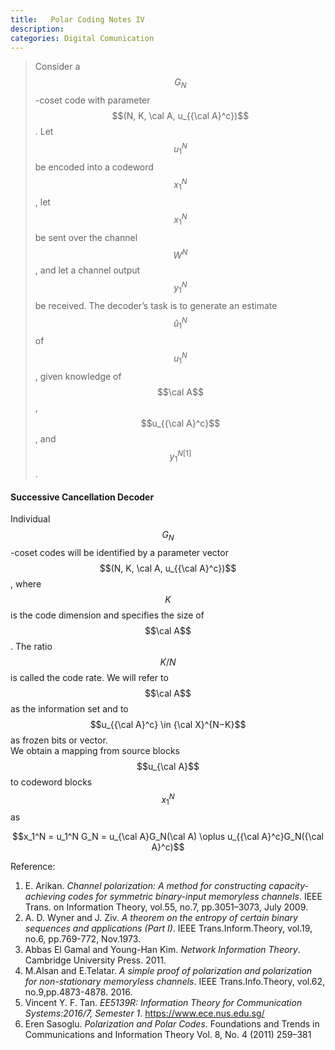 ```yaml
---
title:   Polar Coding Notes IV
description: 
categories: Digital Comunication
---
```


>  Consider a $$G_N$$-coset code with parameter $$(N, K, \cal A, u_{{\cal A}^c})$$. Let $$u_1^N$$ be encoded into a codeword $$x_1^N$$, let $$x_1^N$$ be sent over the channel $$W^N$$, and let a channel output $$y_1^N$$ be received. The decoder’s task is to generate an estimate $$\hat u_1^N$$ of $$u_1^N$$, given knowledge of $$\cal A$$, $$u_{{\cal A}^c}$$, and $$y_1^N^[1]$$.  
#### **Successive Cancellation Decoder**    
Individual $$G_N$$-coset codes will be identified by a parameter vector $$(N, K, \cal A, u_{{\cal A}^c})$$, where $$K$$ is the code dimension and specifies the size of $$\cal A$$. The ratio $$K/N$$ is called the code rate. We will refer to $$\cal A$$ as the information set and to $$u_{{\cal A}^c} \in {\cal X}^{N−K}$$ as frozen bits or vector.  
We obtain a mapping from source blocks $$u_{\cal A}$$ to codeword blocks $$x_1^N$$ as  
<center>$$x_1^N = u_1^N G_N = u_{\cal A}G_N(\cal A) \oplus u_{{\cal A}^c}G_N({\cal A}^c)$$</center>  


Reference:  
1. E. Arikan. *Channel polarization: A method for constructing capacity-achieving codes for symmetric binary-input memoryless channels*. IEEE Trans. on Information Theory, vol.55, no.7, pp.3051–3073, July 2009.  
2. A. D. Wyner and J. Ziv. *A theorem on the entropy of certain binary sequences and applications (Part I)*. IEEE Trans.Inform.Theory, vol.19, no.6, pp.769-772, Nov.1973.  
3. Abbas El Gamal and Young-Han Kim. *Network Information Theory*. Cambridge University Press. 2011.  
4. M.Alsan and E.Telatar. *A simple proof of polarization and polarization for non-stationary memoryless channels*. IEEE Trans.Info.Theory, vol.62, no.9,pp.4873-4878. 2016.  
5. Vincent Y. F. Tan. *EE5139R: Information Theory for Communication Systems:2016/7, Semester 1*. https://www.ece.nus.edu.sg/  
6. Eren Sasoglu. *Polarization and Polar Codes*. Foundations and Trends in Communications and Information Theory Vol. 8, No. 4 (2011) 259–381  


